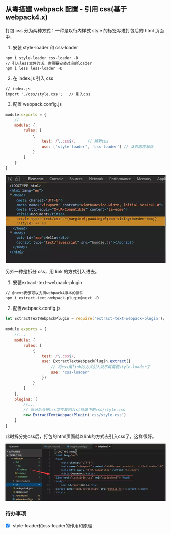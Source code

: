 ## 从零搭建 webpack 配置 - 引用 css(基于 webpack4.x)

打包 css 分为两种方式：一种是以行内样式 style 的标签写进打包后的 html 页面中，

1. 安装 style-loader 和 css-loader

```
npm i style-loader css-loader -D
// 引入less文件的话，也需要安装对应的loader
npm i less less-loader -D
```

2. 在 index.js 引入 css

```
// index.js
import './css/style.css';   // 引入css
```

3.  配置 webpack.config.js

```js
module.exports = {
    //...
    module: {
        rules: [
            {
                test: /\.css$/,     // 解析css
                use: ['style-loader', 'css-loader'] // 从右向左解析
            }
        ]
    }
}
```

<div align="center"><img src="./docs/css.png"/></div>

另外一种是拆分 css，用 link 的方式引入进去。
1. 安装extract-text-webpack-plugin
```
// @next表示可以支持webpack4版本的插件
npm i extract-text-webpack-plugin@next -D
```
2. 配置webpack.config.js
```js
let ExtractTextWebpackPlugin = require('extract-text-webpack-plugin');

module.exports = {
    //...
    module: {
        rules: [
            {
                test: /\.css$/,
                use: ExtractTextWebpackPlugin.extract({
                    // 将css用link的方式引入就不再需要style-loader了
                    use: 'css-loader'       
                })
            }
        ]
    },
    plugins: [
        //...
        // 拆分后会把css文件放到dist目录下的css/style.css
        new ExtractTextWebpackPlugin('css/style.css')  
    ]
}
```
此时拆分完css后，打包的html页面就以link的方式去引入css了，这样很好。
<div align="center"><img src="./docs/css-split.png"/></div>

### 待办事项
-[x] style-loader和css-loader的作用和原理